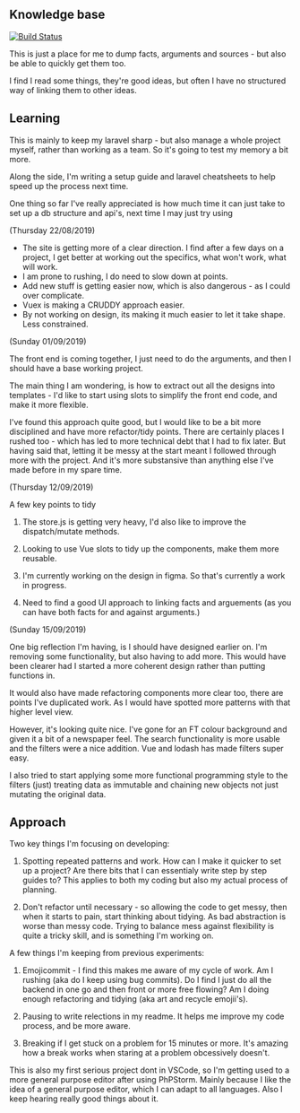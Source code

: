 ## Knowledge base

[![Build Status](https://travis-ci.org/Tagrand/knowledgeBase.svg?branch=master)](https://travis-ci.org/Tagrand/knowledgeBase)

This is just a place for me to dump facts, arguments and sources - but also be able to quickly get them too.

I find I read some things, they're good ideas, but often I have no structured way of linking them to other ideas.


## Learning

This is mainly to keep my laravel sharp - but also manage a whole project myself, rather than working as a team. So it's going to test my memory a bit more.

Along the side, I'm writing a setup guide and laravel cheatsheets to help speed up the process next time.

One thing so far I've really appreciated is how much time it can just take to set up a db structure and api's, next time I may just try using

(Thursday 22/08/2019)
- The site is getting more of a clear direction. I find after a few days on a project, I get better at working out the specifics, what won't work, what will work.
- I am prone to rushing, I do need to slow down at points.
- Add new stuff is getting easier now, which is also dangerous - as I could over complicate.
- Vuex is making a CRUDDY approach easier.
- By not working on design, its making it much easier to let it take shape. Less constrained.

(Sunday 01/09/2019)

The front end is coming together, I just need to do the arguments, and then I should have a base working project.

The main thing I am wondering, is how to extract out all the designs into templates - I'd like to start using slots to simplify the front end code, and make it more flexible.

I've found this approach quite good, but I would like to be a bit more disciplined and have more refactor/tidy points. There are certainly places I rushed too - which has led to more technical debt that I had to fix later. But having said that, letting it be messy at the start meant I followed through more with the project. And it's more substansive than anything else I've made before in my spare time.

(Thursday 12/09/2019)

A few key points to tidy
1) The store.js is getting very heavy, I'd also like to improve the dispatch/mutate methods.

2) Looking to use Vue slots to tidy up the components, make them more reusable.

3) I'm currently working on the design in figma. So that's currently a work in progress.

4) Need to find a good UI approach to linking facts and arguements (as you can have both facts for and against arguments.)

(Sunday 15/09/2019)

One big reflection I'm having, is I should have designed earlier on. I'm removing some functionality, but also having to add more. This would have been clearer had I started a more coherent design rather than putting functions in.

It would also have made refactoring components more clear too, there are points I've duplicated work. As I would have spotted more patterns with that higher level view.

However, it's looking quite nice. I've gone for an FT colour background and given it a bit of a newspaper feel. The search functionality is more usable and the filters were a nice addition. Vue and lodash has made filters super easy.

I also tried to start applying some more functional programming style to the filters (just) treating data as immutable and chaining new objects not just mutating the original data.

## Approach

Two key things I'm focusing on developing:

1) Spotting repeated patterns and work. How can I make it quicker to set up a project? Are there bits that I can essentialy write step by step guides to? This applies to both my coding but also my actual process of planning.

2) Don't refactor until necessary - so allowing the code to get messy, then when it starts to pain, start thinking about tidying. As bad abstraction is worse than messy code. Trying to balance mess against flexibility is quite a tricky skill, and is something I'm working on.

A few things I'm keeping from previous experiments:

1) Emojicommit - I find this makes me aware of my cycle of work. Am I rushing (aka do I keep using bug commits). Do I find I just do all the backend in one go and then front or more free flowing? Am I doing enough refactoring and tidying (aka art and recycle emojii's).

2) Pausing to write relections in my readme. It helps me improve my code process, and be more aware.

3) Breaking if I get stuck on a problem for 15 minutes or more. It's amazing how a break works when staring at a problem obcessively doesn't.

This is also my first serious project dont in VSCode, so I'm getting used to a more general purpose editor after using PhPStorm. Mainly because I like the idea of a general purpose editor, which I can adapt to all languages. Also I keep hearing really good things about it.



